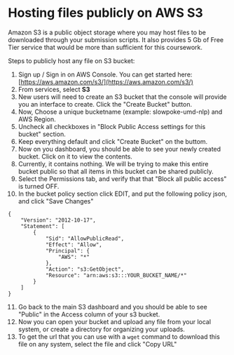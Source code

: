 # Hosting files publicly on AWS S3

Amazon S3 is a public object storage where you may host files to be downloaded through your submission scripts. It also provides 5 Gb of Free Tier service that would be more than sufficient for this coursework.

Steps to publicly host any file on S3 bucket:
1. Sign up / Sign in on AWS Console. You can get started here:[https://aws.amazon.com/s3/](https://aws.amazon.com/s3/)
2. From services, select **S3**
3. New users will need to create an S3 bucket that the console will provide you an interface to create. Click the "Create Bucket" button.
4. Now, Choose a unique bucketname (example: slowpoke-umd-nlp) and AWS Region.
5. Uncheck all checkboxes in "Block Public Access settings for this bucket" section.
6. Keep everything default and click "Create Bucket" on the buttom.
7. Now on you dashboard, you should be able to see your newly created bucket. Click on it to view the contents.
8. Currently, it contains nothing. We will be trying to make this entire bucket public so that all items in this bucket can be shared publicly.
9. Select the Permissions tab, and verify that that "Block all public access" is turned OFF.
10. In the bucket policy section click EDIT, and put the following policy json, and click "Save Changes"
```
{
    "Version": "2012-10-17",
    "Statement": [
        {
            "Sid": "AllowPublicRead",
            "Effect": "Allow",
            "Principal": {
                "AWS": "*"
            },
            "Action": "s3:GetObject",
            "Resource": "arn:aws:s3:::YOUR_BUCKET_NAME/*"
        }
    ]
}
```
11. Go back to the main S3 dashboard and you should be able to see "Public" in the Access column of your s3 bucket.
12. Now you can open your bucket and upload any file from your local system, or create a directory for organizing your uploads.
13. To get the url that you can use with a `wget` command to download this file on any system, select the file and click "Copy URL"


